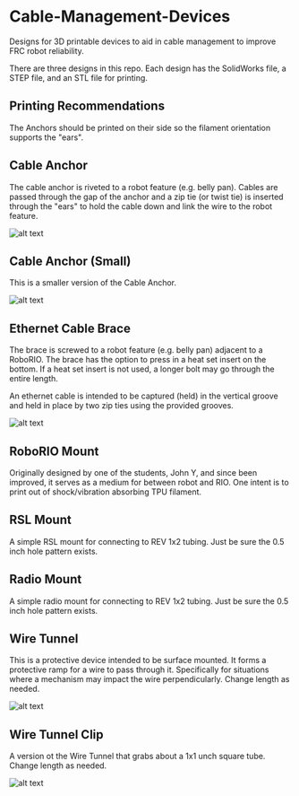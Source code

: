 # Cable-Management-Devices

Designs for 3D printable devices to aid in cable management to improve FRC robot reliability.

There are three designs in this repo.  Each design has the SolidWorks file, a STEP file, and
an STL file for printing.

## Printing Recommendations

The Anchors should be printed on their side so the filament orientation supports the "ears".

## Cable Anchor

The cable anchor is riveted to a robot feature (e.g. belly pan). Cables are passed through
the gap of the anchor and a zip tie (or twist tie) is inserted through the "ears"
to hold the cable down and link the wire to the robot feature.

![alt text](https://github.com/2468shrm/Cable-Management-Devices/blob/main/IMAGES/ZipTieAnchor.png?raw=true)

## Cable Anchor (Small)

This is a smaller version of the Cable Anchor.

![alt text](https://github.com/2468shrm/Cable-Management-Devices/blob/main/IMAGES/ZipTieAnchorSmall.png?raw=true)

## Ethernet Cable Brace

The brace is screwed to a robot feature (e.g. belly pan) adjacent to a RoboRIO. The brace
has the option to press in a heat set insert on the bottom.  If a heat set insert is not
used, a longer bolt may go through the entire length.

An ethernet cable is intended to be captured (held) in the vertical groove and held in place
by two zip ties using the provided grooves.

![alt text](https://github.com/2468shrm/Cable-Management-Devices/blob/main/IMAGES/EthernetCableBrace.png?raw=true)

## RoboRIO Mount

Originally designed by one of the students, John Y, and since been improved, it serves
as a medium for between robot and RIO. One intent is to print out of shock/vibration absorbing
TPU filament.

## RSL Mount

A simple RSL mount for connecting to REV 1x2 tubing.  Just be sure the 0.5 inch hole pattern
exists.

## Radio Mount

A simple radio mount for connecting to REV 1x2 tubing.  Just be sure the 0.5 inch hole pattern
exists.

## Wire Tunnel

This is a protective device intended to be surface mounted. It forms a protective ramp for
a wire to pass through it. Specifically for situations where a mechanism may impact the wire
perpendicularly. Change length as needed.

![alt text](https://github.com/2468shrm/Cable-Management-Devices/blob/main/IMAGES/WireTunnel.png?raw=true)

## Wire Tunnel Clip

A version ot the Wire Tunnel that grabs about a 1x1 unch square tube. Change length as
needed.

![alt text](https://github.com/2468shrm/Cable-Management-Devices/blob/main/IMAGES/WireTunnelClip.png?raw=true)


